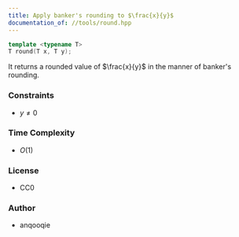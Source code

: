 ```yaml
---
title: Apply banker's rounding to $\frac{x}{y}$
documentation_of: //tools/round.hpp
---
```


```cpp
template <typename T>
T round(T x, T y);
```

It returns a rounded value of $\frac{x}{y}$ in the manner of banker's rounding.

### Constraints
- $y \neq 0$

### Time Complexity
- $O(1)$

### License
- CC0

### Author
- anqooqie
